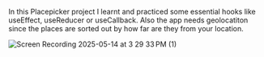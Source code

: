 In this Placepicker project I learnt and practiced some essential hooks 
like useEffect, useReducer or useCallback.
Also the app needs geolocatiton since the places are sorted out by how far are they from your location.


![Screen Recording 2025-05-14 at 3 29 33 PM (1)](https://github.com/user-attachments/assets/2fded8d7-5eee-4b03-bed4-5effb20358df)
